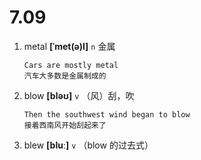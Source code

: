 # 7.09

























1. metal **[ˈmet(ə)l]** `n` 金属
    ```
    Cars are mostly metal
    汽车大多数是金属制成的
    ```

2. blow **[bləʊ]** `v` （风）刮，吹
    ```
    Then the southwest wind began to blow
    接着西南风开始刮起来了
    ```

3. blew **[bluː]** `v` （blow 的过去式）
